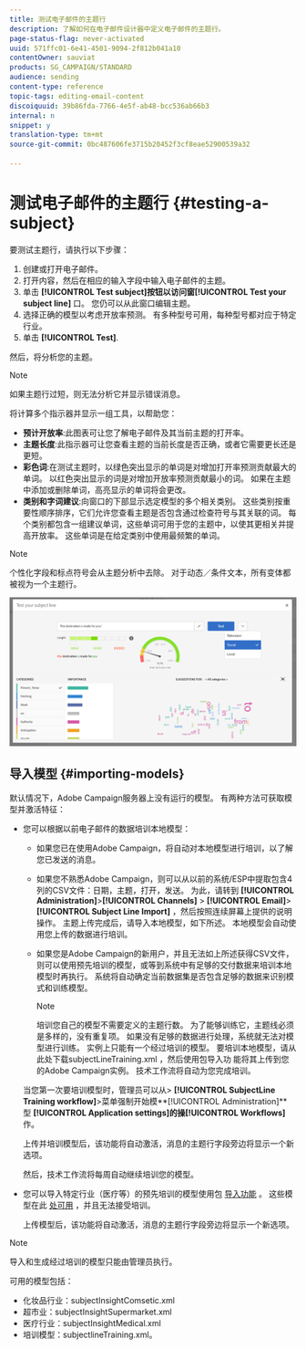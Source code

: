 ```yaml
---
title: 测试电子邮件的主题行
description: 了解如何在电子邮件设计器中定义电子邮件的主题行。
page-status-flag: never-activated
uuid: 571ffc01-6e41-4501-9094-2f812b041a10
contentOwner: sauviat
products: SG_CAMPAIGN/STANDARD
audience: sending
content-type: reference
topic-tags: editing-email-content
discoiquuid: 39b86fda-7766-4e5f-ab48-bcc536ab66b3
internal: n
snippet: y
translation-type: tm+mt
source-git-commit: 0bc487606fe3715b20452f3cf8eae52900539a32

---
```


# 测试电子邮件的主题行 {#testing-a-subject}

要测试主题行，请执行以下步骤：

1. 创建或打开电子邮件。
1. 打开内容，然后在相应的输入字段中输入电子邮件的主题。
1. 单击 **[!UICONTROL Test subject]**按钮以访问窗**[!UICONTROL Test your subject line]** 口。 您仍可以从此窗口编辑主题。
1. 选择正确的模型以考虑开放率预测。 有多种型号可用，每种型号都对应于特定行业。
1. 单击 **[!UICONTROL Test]**.

然后，将分析您的主题。

>[!NOTE]
>
>如果主题行过短，则无法分析它并显示错误消息。

将计算多个指示器并显示一组工具，以帮助您：

* **预计开放率**:此图表可让您了解电子邮件及其当前主题的打开率。
* **主题长度**:此指示器可让您查看主题的当前长度是否正确，或者它需要更长还是更短。
* **彩色词**:在测试主题时，以绿色突出显示的单词是对增加打开率预测贡献最大的单词。 以红色突出显示的词是对增加开放率预测贡献最小的词。 如果在主题中添加或删除单词，高亮显示的单词将会更改。
* **类别和字词建议**:向窗口的下部显示选定模型的多个相关类别。 这些类别按重要性顺序排序，它们允许您查看主题是否包含通过检查符号与其关联的词。 每个类别都包含一组建议单词，这些单词可用于您的主题中，以使其更相关并提高开放率。 这些单词是在给定类别中使用最频繁的单词。

>[!NOTE]
>
>个性化字段和标点符号会从主题分析中去除。 对于动态／条件文本，所有变体都被视为一个主题行。

![](assets/predictive_subject_line_example.png)

## 导入模型 {#importing-models}

默认情况下，Adobe Campaign服务器上没有运行的模型。 有两种方法可获取模型并激活特征：

* 您可以根据以前电子邮件的数据培训本地模型：

   * 如果您已在使用Adobe Campaign，将自动对本地模型进行培训，以了解您已发送的消息。
   * 如果您不熟悉Adobe Campaign，则可以从以前的系统/ESP中提取包含4列的CSV文件：日期，主题，打开，发送。 为此，请转到 **[!UICONTROL Administration]**>**[!UICONTROL Channels]** > **[!UICONTROL Email]**>**[!UICONTROL Subject Line Import]** ，然后按照连续屏幕上提供的说明操作。 主题上传完成后，请导入本地模型，如下所述。 本地模型会自动使用您上传的数据进行培训。
   * 如果您是Adobe Campaign的新用户，并且无法如上所述获得CSV文件，则可以使用预先培训的模型，或等到系统中有足够的交付数据来培训本地模型时再执行。 系统将自动确定当前数据集是否包含足够的数据来识别模式和训练模型。

      >[!NOTE]
      >
      >培训您自己的模型不需要定义的主题行数。 为了能够训练它，主题线必须是多样的，没有重复项。 如果没有足够的数据进行处理，系统就无法对模型进行训练。 实例上只能有一个经过培训的模型。
   要培训本地模型，请从此处下载subjectLineTraining.xml [](https://support.neolane.net/webApp/downloadCenter?__userConfig=psaDownloadCenter) ，然后使用包导入功 [](../../automating/using/managing-packages.md) 能将其上传到您的Adobe Campaign实例。 技术工作流将自动为您完成培训。

   当您第一次要培训模型时，管理员可以从> **[!UICONTROL SubjectLine Training workflow]**>菜单强制开始模**[!UICONTROL Administration]** 型 **[!UICONTROL Application settings]**的操**[!UICONTROL Workflows]** 作。

   上传并培训模型后，该功能将自动激活，消息的主题行字段旁边将显示一个新选项。

   然后，技术工作流将每周自动继续培训您的模型。

* 您可以导入特定行业（医疗等）的预先培训的模型使用包 [导入功能](../../automating/using/managing-packages.md) 。 这些模型在此 [处可用](https://support.neolane.net/webApp/downloadCenter?__userConfig=psaDownloadCenter) ，并且无法接受培训。

   上传模型后，该功能将自动激活，消息的主题行字段旁边将显示一个新选项。

>[!NOTE]
>
>导入和生成经过培训的模型只能由管理员执行。

可用的模型包括：

* 化妆品行业：subjectInsightComsetic.xml
* 超市业：subjectInsightSupermarket.xml
* 医疗行业：subjectInsightMedical.xml
* 培训模型：subjectlineTraining.xml。
